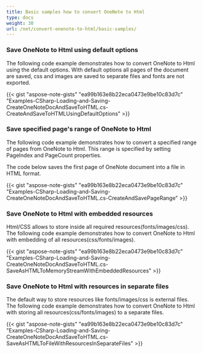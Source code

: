 ```yaml
---
title: Basic samples how to convert OneNote to Html
type: docs
weight: 30
url: /net/convert-onenote-to-html/basic-samples/
---
```


### **Save OneNote to Html using default options**

The following code example demonstrates how to convert OneNote to Html using the default options.
With default options all pages of the document are saved, css and images are saved to separate files and fonts are not exported.

{{< gist "aspose-note-gists" "ea99b163e8b22eca0473e9be10c83d7c" "Examples-CSharp-Loading-and-Saving-CreateOneNoteDocAndSaveToHTML.cs-CreateAndSaveToHTMLUsingDefaultOptions" >}}


### **Save specified page's range of OneNote to Html**

The following code example demonstrates how to convert a specified range of pages from OneNote to Html. This range is specified by setting PageIndex and PageCount properties.

The code below saves the first page of OneNote document into a file in HTML format.
             
{{< gist "aspose-note-gists" "ea99b163e8b22eca0473e9be10c83d7c" "Examples-CSharp-Loading-and-Saving-CreateOneNoteDocAndSaveToHTML.cs-CreateAndSavePageRange" >}}


### **Save OneNote to Html with embedded resources**

Html/CSS allows to store inside all required resources(fonts/images/css).
The following code example demonstrates how to convert OneNote to Html with embedding of all resources(css/fonts/images).
             
{{< gist "aspose-note-gists" "ea99b163e8b22eca0473e9be10c83d7c" "Examples-CSharp-Loading-and-Saving-CreateOneNoteDocAndSaveToHTML.cs-SaveAsHTMLToMemoryStreamWithEmbeddedResources" >}}


### **Save OneNote to Html with resources in separate files**

The default way to store resources like fonts/images/css is external files.
The following code example demonstrates how to convert OneNote to Html with storing all resources(css/fonts/images) to a separate files.
             
{{< gist "aspose-note-gists" "ea99b163e8b22eca0473e9be10c83d7c" "Examples-CSharp-Loading-and-Saving-CreateOneNoteDocAndSaveToHTML.cs-SaveAsHTMLToFileWithResourcesInSeparateFiles" >}}
